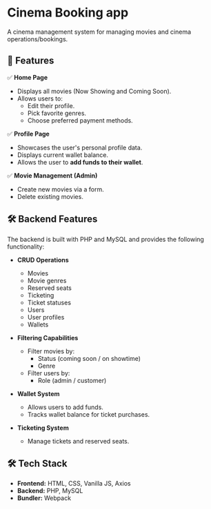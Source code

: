# Cinema Booking app

A cinema management system for managing movies and cinema operations/bookings.

## 🚀 Features

✅ **Home Page**

- Displays all movies (Now Showing and Coming Soon).
- Allows users to:
  - Edit their profile.
  - Pick favorite genres.
  - Choose preferred payment methods.

✅ **Profile Page**

- Showcases the user's personal profile data.
- Displays current wallet balance.
- Allows the user to **add funds to their wallet**.

✅ **Movie Management (Admin)**

- Create new movies via a form.
- Delete existing movies.
  
## 🛠 Backend Features

The backend is built with PHP and MySQL and provides the following functionality:

- **CRUD Operations**
  - Movies
  - Movie genres
  - Reserved seats
  - Ticketing
  - Ticket statuses
  - Users
  - User profiles
  - Wallets

- **Filtering Capabilities**
  - Filter movies by:
    - Status (coming soon / on showtime)
    - Genre
  - Filter users by:
    - Role (admin / customer)

- **Wallet System**
  - Allows users to add funds.
  - Tracks wallet balance for ticket purchases.

- **Ticketing System**
  - Manage tickets and reserved seats.


## 🛠 Tech Stack

- **Frontend:** HTML, CSS, Vanilla JS, Axios
- **Backend:** PHP, MySQL
- **Bundler:** Webpack

